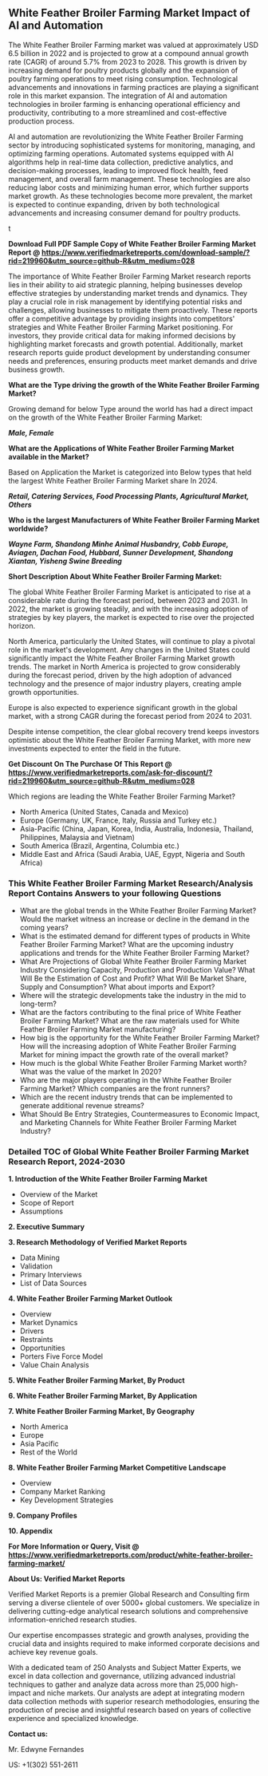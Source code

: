 <h2>White Feather Broiler Farming Market Impact of AI and Automation</h2><p>The White Feather Broiler Farming market was valued at approximately USD 6.5 billion in 2022 and is projected to grow at a compound annual growth rate (CAGR) of around 5.7% from 2023 to 2028. This growth is driven by increasing demand for poultry products globally and the expansion of poultry farming operations to meet rising consumption. Technological advancements and innovations in farming practices are playing a significant role in this market expansion. The integration of AI and automation technologies in broiler farming is enhancing operational efficiency and productivity, contributing to a more streamlined and cost-effective production process.</p><p>AI and automation are revolutionizing the White Feather Broiler Farming sector by introducing sophisticated systems for monitoring, managing, and optimizing farming operations. Automated systems equipped with AI algorithms help in real-time data collection, predictive analytics, and decision-making processes, leading to improved flock health, feed management, and overall farm management. These technologies are also reducing labor costs and minimizing human error, which further supports market growth. As these technologies become more prevalent, the market is expected to continue expanding, driven by both technological advancements and increasing consumer demand for poultry products.</p>t</p><p id="" class=""><strong>Download Full PDF Sample Copy of White Feather Broiler Farming Market Report @ <a href="https://www.verifiedmarketreports.com/download-sample/?rid=219960&utm_source=github-R&utm_medium=028" target="_blank">https://www.verifiedmarketreports.com/download-sample/?rid=219960&utm_source=github-R&utm_medium=028</a></strong></p><p>The importance of&nbsp;White Feather Broiler Farming Market research reports lies in their ability to aid strategic planning, helping businesses develop effective strategies by understanding market trends and dynamics. They play a crucial role in risk management by identifying potential risks and challenges, allowing businesses to mitigate them proactively. These reports offer a competitive advantage by providing insights into competitors' strategies and White Feather Broiler Farming Market positioning. For investors, they provide critical data for making informed decisions by highlighting market forecasts and growth potential. Additionally, market research reports guide product development by understanding consumer needs and preferences, ensuring products meet market demands and drive business growth.</p><p><strong>What are the&nbsp;Type driving the growth of the White Feather Broiler Farming Market?</strong></p><p id="" class="">Growing demand for below Type around the world has had a direct impact on the growth of the White Feather Broiler Farming Market:</p><em><strong>Male, Female</strong></em></p><strong>What are the&nbsp;Applications&nbsp;of White Feather Broiler Farming Market available in the Market?</strong></p><p id="" class="">Based on Application the Market is categorized into Below types that held the largest White Feather Broiler Farming Market share In 2024.</p><em><strong>Retail, Catering Services, Food Processing Plants, Agricultural Market, Others</strong></em></p><strong>Who is the largest Manufacturers of White Feather Broiler Farming Market worldwide?</strong></p><p><em><strong>Wayne Farm, Shandong Minhe Animal Husbandry, Cobb Europe, Aviagen, Dachan Food, Hubbard, Sunner Development, Shandong Xiantan, Yisheng Swine Breeding</strong></em></p><p id="" class=""><strong>Short Description About White Feather Broiler Farming Market:</strong></p><p>The global White Feather Broiler Farming Market is anticipated to rise at a considerable rate during the forecast period, between 2023 and 2031. In 2022, the market is growing steadily, and with the increasing adoption of strategies by key players, the market is expected to rise over the projected horizon.</p><p>North America, particularly the United States, will continue to play a pivotal role in the market's development. Any changes in the United States could significantly impact the White Feather Broiler Farming Market growth trends. The market in North America is projected to grow considerably during the forecast period, driven by the high adoption of advanced technology and the presence of major industry players, creating ample growth opportunities.</p><p>Europe is also expected to experience significant growth in the global market, with a strong CAGR during the forecast period from 2024 to 2031.</p><p>Despite intense competition, the clear global recovery trend keeps investors optimistic about the White Feather Broiler Farming Market, with more new investments expected to enter the field in the future.</p><p id="" class=""><strong>Get Discount On The Purchase Of This Report @ <a href="https://www.verifiedmarketreports.com/ask-for-discount/?rid=219960&utm_source=github-R&utm_medium=028" target="_blank">https://www.verifiedmarketreports.com/ask-for-discount/?rid=219960&utm_source=github-R&utm_medium=028</a></strong></p>Which regions are leading the White Feather Broiler Farming Market?</p><ul><li>North America (United States, Canada and Mexico)</li><li>Europe (Germany, UK, France, Italy, Russia and Turkey etc.)</li><li>Asia-Pacific (China, Japan, Korea, India, Australia, Indonesia, Thailand, Philippines, Malaysia and Vietnam)</li><li>South America (Brazil, Argentina, Columbia etc.)</li><li>Middle East and Africa (Saudi Arabia, UAE, Egypt, Nigeria and South Africa)</li></ul><h3 id="" class="">This White Feather Broiler Farming Market Research/Analysis Report Contains Answers to your following Questions</h3><ul><li>What are the global trends in the White Feather Broiler Farming Market? Would the market witness an increase or decline in the demand in the coming years?</li><li>What is the estimated demand for different types of products in White Feather Broiler Farming Market? What are the upcoming industry applications and trends for the White Feather Broiler Farming Market?</li><li>What Are Projections of Global White Feather Broiler Farming Market Industry Considering Capacity, Production and Production Value? What Will Be the Estimation of Cost and Profit? What Will Be Market Share, Supply and Consumption? What about imports and Export?</li><li>Where will the strategic developments take the industry in the mid to long-term?</li><li>What are the factors contributing to the final price of White Feather Broiler Farming Market? What are the raw materials used for White Feather Broiler Farming Market manufacturing?</li><li>How big is the opportunity for the White Feather Broiler Farming Market? How will the increasing adoption of White Feather Broiler Farming Market for mining impact the growth rate of the overall market?</li><li>How much is the global White Feather Broiler Farming Market worth? What was the value of the market In 2020?</li><li>Who are the major players operating in the White Feather Broiler Farming Market? Which companies are the front runners?</li><li>Which are the recent industry trends that can be implemented to generate additional revenue streams?</li><li>What Should Be Entry Strategies, Countermeasures to Economic Impact, and Marketing Channels for White Feather Broiler Farming Market Industry?</li></ul><h3 id="" class="">Detailed TOC of Global White Feather Broiler Farming Market Research Report, 2024-2030</h3><p id="" class=""><strong>1. Introduction of the White Feather Broiler Farming Market</strong></p><ul><li>Overview of the Market</li><li>Scope of Report</li><li>Assumptions</li></ul><p id="" class=""><strong>2. Executive Summary</strong></p><p id="" class=""><strong>3. Research Methodology of Verified Market Reports</strong></p><ul><li>Data Mining</li><li>Validation</li><li>Primary Interviews</li><li>List of Data Sources</li></ul><p id="" class=""><strong>4. White Feather Broiler Farming Market Outlook</strong></p><ul><li>Overview</li><li>Market Dynamics</li><li>Drivers</li><li>Restraints</li><li>Opportunities</li><li>Porters Five Force Model</li><li>Value Chain Analysis</li></ul><p id="" class=""><strong>5. White Feather Broiler Farming Market, By Product</strong></p><p id="" class=""><strong>6. White Feather Broiler Farming Market, By Application</strong></p><p id="" class=""><strong>7. White Feather Broiler Farming Market, By Geography</strong></p><ul><li>North America</li><li>Europe</li><li>Asia Pacific</li><li>Rest of the World</li></ul><p id="" class=""><strong>8. White Feather Broiler Farming Market Competitive Landscape</strong></p><ul><li>Overview</li><li>Company Market Ranking</li><li>Key Development Strategies</li></ul><p id="" class=""><strong>9. Company Profiles</strong></p><p id="" class=""><strong>10. Appendix</strong></p><p id="" class=""><strong>For More Information or Query, Visit @ <a href="https://www.verifiedmarketreports.com/product/white-feather-broiler-farming-market/" target="_blank">https://www.verifiedmarketreports.com/product/white-feather-broiler-farming-market/</a></strong></p><p id="" class=""><strong>About Us: Verified Market Reports</strong></p><p id="" class="">Verified Market Reports is a premier Global Research and Consulting firm serving a diverse clientele of over 5000+ global customers. We specialize in delivering cutting-edge analytical research solutions and comprehensive information-enriched research studies.</p><p id="" class="">Our expertise encompasses strategic and growth analyses, providing the crucial data and insights required to make informed corporate decisions and achieve key revenue goals.</p><p id="" class="">With a dedicated team of 250 Analysts and Subject Matter Experts, we excel in data collection and governance, utilizing advanced industrial techniques to gather and analyze data across more than 25,000 high-impact and niche markets. Our analysts are adept at integrating modern data collection methods with superior research methodologies, ensuring the production of precise and insightful research based on years of collective experience and specialized knowledge.</p><p id="" class=""><strong>Contact us:</strong></p><p id="" class="">Mr. Edwyne Fernandes</p><p id="" class="">US: +1(302) 551-2611</p>